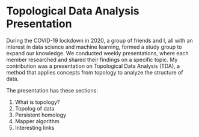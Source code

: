 # Topological Data Analysis Presentation

During the COVID-19 lockdown in 2020, a group of friends and I, all with an interest in data science and machine learning, formed a study group to expand our knowledge. We conducted weekly presentations, where each member researched and shared their findings on a specific topic. My contribution was a presentation on Topological Data Analysis (TDA), a method that applies concepts from topology to analyze the structure of data.

The presentation has these sections:

1. What is topology?
2. Topolog of data
3. Persistent homology
4. Mapper algorithm
5. Interesting links
